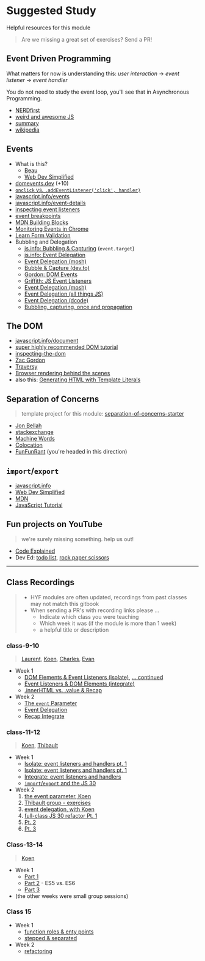 # Suggested Study

Helpful resources for this module

> Are we missing a great set of exercises? Send a PR!

## Event Driven Programming

What matters for now is understanding this: _user interaction_ -> _event listener_ -> _event handler_

You do not need to study the event loop, you'll see that in Asynchronous Programming.

- [NERDfirst](https://www.youtube.com/watch?v=fpphnWwMrug)
- [weird and awesome JS](https://www.youtube.com/watch?v=pNzN5WF7Uag)
- [summary](https://www.youtube.com/watch?v=qrA7eD18CZo)
- [wikipedia](https://en.wikipedia.org/wiki/Event-driven_programming)

## Events

- What is this?
  - [Beau](https://www.youtube.com/watch?v=F3odgpghXzY)
  - [Web Dev Simplified](https://www.youtube.com/watch?v=XF1_MlZ5l6M)
- [domevents.dev](https://domevents.dev) (+10)
- [`onclick` vs. `.addEventListener('click', handler)`](https://www.youtube.com/watch?v=7UstS0hsHgI)
- [javascript.info/events](https://javascript.info/events)
- [javascript.info/event-details](https://javascript.info/event-details)
- [inspecting event listeners](https://www.stanleyulili.com/javascript/how-to-find-event-listeners-on-a-dom-node-when-debugging/)
- [event breakpoints](https://www.youtube.com/watch?v=Q6QYrG-IYds)
- [MDN Building Blocks](https://developer.mozilla.org/en-US/docs/Learn/JavaScript/Building_blocks/Events)
- [Monitoring Events in Chrome](https://developers.google.com/web/updates/2015/05/quickly-monitor-events-from-the-console-panel)
- [Learn Form Validation](https://github.com/oliverjam/learn-form-validation)
- Bubbling and Delegation
  - [js.info: Bubbling & Capturing](https://javascript.info/bubbling-and-capturing) (`event.target`)
  - [js.info: Event Delegation](https://javascript.info/event-delegation)
  - [Event Delegation (mosh)](https://programmingwithmosh.com/javascript/javascript-event-bubbling-and-event-delegation/)
  - [Bubble & Capture (dev.to)](https://dev.to/shimphillip/handing-javascript-events-efficiently-with-bubble-and-capture-4ha5)
  - [Gordon: DOM Events](https://www.youtube.com/watch?v=QE1YQnhntgw)
  - [Griffith: JS Event Listeners](https://www.youtube.com/watch?v=EaRrmOtPYTM)
  - [Event Delegation (mosh)](https://programmingwithmosh.com/javascript/javascript-event-bubbling-and-event-delegation/)
  - [Event Delegation (all things JS)](https://www.youtube.com/watch?v=6NMSCh3DJug)
  - [Event Delegation (dcode)](https://www.youtube.com/watch?v=pKzf80F3O0U)
  - [Bubbling, capturing, once and propagation](https://www.youtube.com/watch?v=F1anRyL37lE)

## The DOM

- [javascript.info/document](https://javascript.info/document)
- [super highly recommended DOM tutorial](https://dom-tutorials.appspot.com/static/index.html)
- [inspecting-the-dom](https://hackyourfuturebelgium.github.io/inspecting-the-dom/)
- [Zac Gordon](https://www.youtube.com/watch?v=l-0nPnSvbX8&list=PLruo2gSoqlej-QjRW25c97socsRiAUVuf&index=8)
- [Traversy](https://www.youtube.com/watch?v=0ik6X4DJKCc)
- [Browser rendering behind the scenes](https://blog.logrocket.com/how-browser-rendering-works-behind-the-scenes-6782b0e8fb10/)
- also this: [Generating HTML with Template Literals](https://wesbos.com/template-strings-html)

## Separation of Concerns

> template project for this module: [separation-of-concerns-starter](https://github.com/HackYourFutureBelgium/separation-of-concerns-starter)

- [Jon Bellah](https://jonbellah.com/articles/separation-of-concerns/)
- [stackexchange](https://softwareengineering.stackexchange.com/questions/32581/how-do-you-explain-separation-of-concerns-to-others)
- [Machine Words](https://medium.com/machine-words/separation-of-concerns-1d735b703a60)
- [Colocation](https://kentcdodds.com/blog/colocation)
- [FunFunRant](https://www.youtube.com/watch?v=0ZNIQOO2sfA) (you're headed in this direction)

## `import`/`export`

- [javascript.info](https://javascript.info/modules-intro)
- [Web Dev Simplified](https://www.youtube.com/watch?v=cRHQNNcYf6s)
- [MDN](https://developer.mozilla.org/en-US/docs/Web/JavaScript/Guide/Modules)
- [JavaScript Tutorial](https://www.javascripttutorial.net/es6/es6-modules/)

## Fun projects on YouTube

> we're surely missing something. help us out!

- [Code Explained](https://www.youtube.com/channel/UC8n8ftV94ZU_DJLOLtrpORA)
- Dev Ed: [todo list](https://www.youtube.com/watch?v=Ttf3CEsEwMQ), [rock paper scissors](https://www.youtube.com/watch?v=qWPtKtYEsN4&list=PLDyQo7g0_nsX8_gZAB8KD1lL4j4halQBJ&index=10)

---

## Class Recordings

> - HYF modules are often updated, recordings from past classes may not match this gitbook
> - When sending a PR's with recording links please ...
>   - Indicate which class you were teaching
>   - Which week it was (if the module is more than 1 week)
>   - a helpful title or description

### class-9-10

> [Laurent](https://github.com/LaurentVB), [Koen](https://github.com/koenvd), [Charles](https://github.com/cpauwels), [Evan](https://github.com/colevanderswands)

- Week 1
  - [DOM Elements & Event Listeners (isolate)](https://vimeo.com/444028096), [... continued](https://vimeo.com/444028460)
  - [Event Listeners & DOM Elements (integrate)](https://vimeo.com/444028594)
  - [.innerHTML vs. .value & Recap](https://vimeo.com/444029311)
- Week 2
  - [The `event` Parameter](https://vimeo.com/444026774)
  - [Event Delegation](https://vimeo.com/444027091/)
  - [Recap Integrate](https://vimeo.com/444027329/)

### class-11-12

> [Koen](https://github.com/koenvd), [Thibault](https://github.com/ThibaultLesuisse)

- Week 1
  - [Isolate: event listeners and handlers pt. 1](https://vimeo.com/488077137)
  - [Isolate: event listeners and handlers pt. 1](https://vimeo.com/488077846)
  - [Integrate: event listeners and handlers](https://vimeo.com/488078064)
  - [`import`/`export` and the JS 30](https://vimeo.com/488078314)
- Week 2
  1. [the event parameter, Koen](https://www.youtube.com/watch?v=iRaYKngUaS0&feature=youtu.be)
  2. [Thibault group - exercises](https://www.youtube.com/watch?v=1Wo9q0CNd-U&feature=youtu.be)
  3. [event delegation, with Koen](https://www.youtube.com/watch?v=J_-aqj7yLEU&feature=youtu.be)
  4. [full-class JS 30 refactor Pt. 1](https://www.youtube.com/watch?v=O1emyj8zhHo&feature=youtu.be)
  5. [Pt. 2](https://www.youtube.com/watch?v=auymy232kEU&feature=youtu.be)
  6. [Pt. 3](https://www.youtube.com/watch?v=LLki_rbxNf0&feature=youtu.be)

### Class-13-14

> [Koen](https://github.com/koenvd)

- Week 1
  - [Part 1](https://vimeo.com/555091793)
  - [Part 2](https://vimeo.com/555631615) - ES5 vs. ES6
  - [Part 3](https://vimeo.com/562654566)
- (the other weeks were small group sessions)

### Class 15

- Week 1
  - [function roles & enty points](https://vimeo.com/582143200)
  - [stepped & separated](https://vimeo.com/manage/videos/582140038)
- Week 2
  - [refactoring](https://vimeo.com/584853547)
